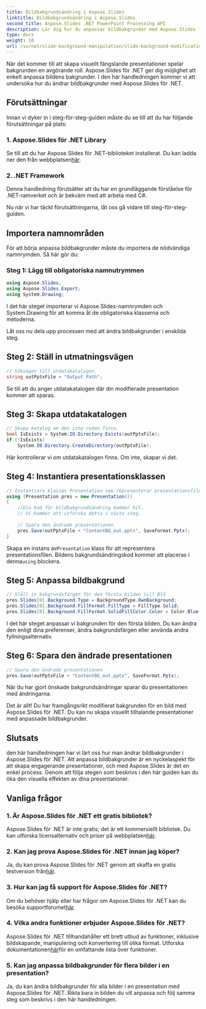 ```yaml
---
title: Bildbakgrundsändring i Aspose.Slides
linktitle: Bildbakgrundsändring i Aspose.Slides
second_title: Aspose.Slides .NET PowerPoint Processing API
description: Lär dig hur du anpassar bildbakgrunder med Aspose.Slides för .NET. Lyft dina presentationer med visuellt tilltalande bakgrunder. Kom igång idag!
type: docs
weight: 10
url: /sv/net/slide-background-manipulation/slide-background-modification/
---
```


När det kommer till att skapa visuellt fängslande presentationer spelar bakgrunden en avgörande roll. Aspose.Slides för .NET ger dig möjlighet att enkelt anpassa bildens bakgrunder. I den här handledningen kommer vi att undersöka hur du ändrar bildbakgrunder med Aspose.Slides för .NET. 

## Förutsättningar

Innan vi dyker in i steg-för-steg-guiden måste du se till att du har följande förutsättningar på plats:

### 1. Aspose.Slides för .NET Library

 Se till att du har Aspose.Slides för .NET-biblioteket installerat. Du kan ladda ner den från webbplatsen[här](https://releases.aspose.com/slides/net/).

### 2. .NET Framework

Denna handledning förutsätter att du har en grundläggande förståelse för .NET-ramverket och är bekväm med att arbeta med C#.

Nu när vi har täckt förutsättningarna, låt oss gå vidare till steg-för-steg-guiden.

## Importera namnområden

För att börja anpassa bildbakgrunder måste du importera de nödvändiga namnrymden. Så här gör du:

### Steg 1: Lägg till obligatoriska namnutrymmen

```csharp
using Aspose.Slides;
using Aspose.Slides.Export;
using System.Drawing;
```

I det här steget importerar vi Aspose.Slides-namnrymden och System.Drawing för att komma åt de obligatoriska klasserna och metoderna.

Låt oss nu dela upp processen med att ändra bildbakgrunder i enskilda steg.

## Steg 2: Ställ in utmatningsvägen

```csharp
// Sökvägen till utdatakatalogen.
string outPptxFile = "Output Path";
```

Se till att du anger utdatakatalogen där din modifierade presentation kommer att sparas.

## Steg 3: Skapa utdatakatalogen

```csharp
// Skapa katalog om den inte redan finns.
bool IsExists = System.IO.Directory.Exists(outPptxFile);
if (!IsExists)
    System.IO.Directory.CreateDirectory(outPptxFile);
```

Här kontrollerar vi om utdatakatalogen finns. Om inte, skapar vi det.

## Steg 4: Instantiera presentationsklassen

```csharp
// Instantiera klassen Presentation som representerar presentationsfilen
using (Presentation pres = new Presentation())
{
    //Din kod för bildbakgrundsändring kommer hit.
    // Vi kommer att utforska detta i nästa steg.
    
    // Spara den ändrade presentationen
    pres.Save(outPptxFile + "ContentBG_out.pptx", SaveFormat.Pptx);
}
```

 Skapa en instans av`Presentation` klass för att representera presentationsfilen. Bildens bakgrundsändringskod kommer att placeras i denna`using` blockera.

## Steg 5: Anpassa bildbakgrund

```csharp
// Ställ in bakgrundsfärgen för den första bilden till Blå
pres.Slides[0].Background.Type = BackgroundType.OwnBackground;
pres.Slides[0].Background.FillFormat.FillType = FillType.Solid;
pres.Slides[0].Background.FillFormat.SolidFillColor.Color = Color.Blue;
```

I det här steget anpassar vi bakgrunden för den första bilden. Du kan ändra den enligt dina preferenser, ändra bakgrundsfärgen eller använda andra fyllningsalternativ.

## Steg 6: Spara den ändrade presentationen

```csharp
// Spara den ändrade presentationen
pres.Save(outPptxFile + "ContentBG_out.pptx", SaveFormat.Pptx);
```

När du har gjort önskade bakgrundsändringar sparar du presentationen med ändringarna.

Det är allt! Du har framgångsrikt modifierat bakgrunden för en bild med Aspose.Slides för .NET. Du kan nu skapa visuellt tilltalande presentationer med anpassade bildbakgrunder.

## Slutsats

den här handledningen har vi lärt oss hur man ändrar bildbakgrunder i Aspose.Slides för .NET. Att anpassa bildbakgrunder är en nyckelaspekt för att skapa engagerande presentationer, och med Aspose.Slides är det en enkel process. Genom att följa stegen som beskrivs i den här guiden kan du öka den visuella effekten av dina presentationer.

## Vanliga frågor

### 1. Är Aspose.Slides för .NET ett gratis bibliotek?

 Aspose.Slides för .NET är inte gratis; det är ett kommersiellt bibliotek. Du kan utforska licensalternativ och priser på webbplatsen[här](https://purchase.aspose.com/buy).

### 2. Kan jag prova Aspose.Slides för .NET innan jag köper?

 Ja, du kan prova Aspose.Slides för .NET genom att skaffa en gratis testversion från[här](https://releases.aspose.com/).

### 3. Hur kan jag få support för Aspose.Slides för .NET?

 Om du behöver hjälp eller har frågor om Aspose.Slides för .NET kan du besöka supportforumet[här](https://forum.aspose.com/).

### 4. Vilka andra funktioner erbjuder Aspose.Slides för .NET?

 Aspose.Slides för .NET tillhandahåller ett brett utbud av funktioner, inklusive bildskapande, manipulering och konvertering till olika format. Utforska dokumentationen[här](https://reference.aspose.com/slides/net/)för en omfattande lista över funktioner.

### 5. Kan jag anpassa bildbakgrunder för flera bilder i en presentation?

Ja, du kan ändra bildbakgrunder för alla bilder i en presentation med Aspose.Slides för .NET. Rikta bara in bilden du vill anpassa och följ samma steg som beskrivs i den här handledningen.
